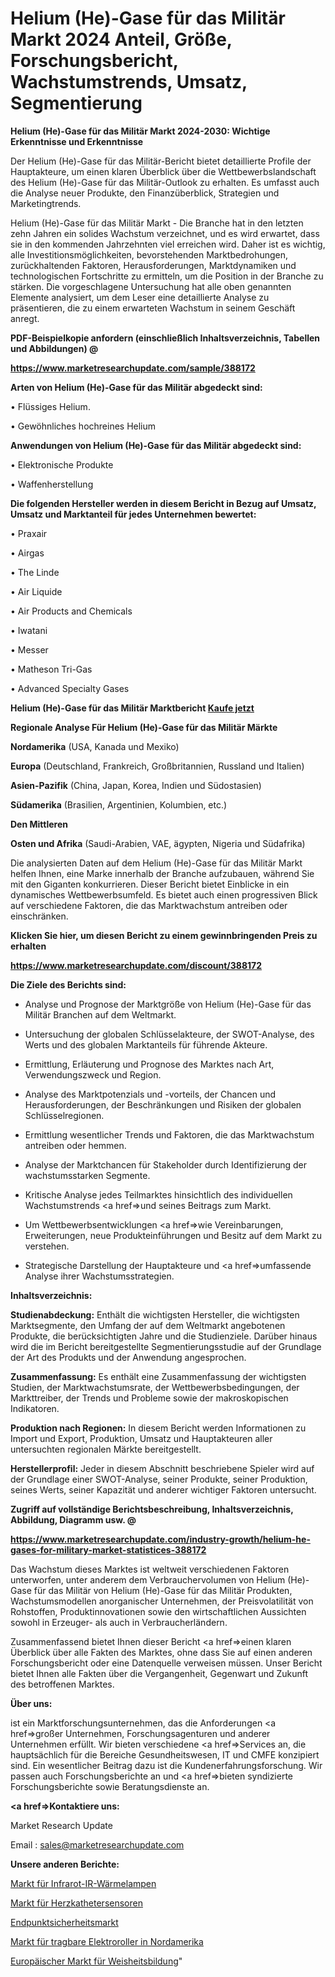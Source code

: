 # Helium (He)-Gase für das Militär Markt 2024 Anteil, Größe, Forschungsbericht, Wachstumstrends, Umsatz, Segmentierung

<strong>Helium (He)-Gase für das Militär Markt 2024-2030: Wichtige Erkenntnisse und Erkenntnisse</strong>

Der Helium (He)-Gase für das Militär-Bericht bietet detaillierte Profile der Hauptakteure, um einen klaren Überblick über die Wettbewerbslandschaft des Helium (He)-Gase für das Militär-Outlook zu erhalten. Es umfasst auch die Analyse neuer Produkte, den Finanzüberblick, Strategien und Marketingtrends.

Helium (He)-Gase für das Militär Markt - Die Branche hat in den letzten zehn Jahren ein solides Wachstum verzeichnet, und es wird erwartet, dass sie in den kommenden Jahrzehnten viel erreichen wird. Daher ist es wichtig, alle Investitionsmöglichkeiten, bevorstehenden Marktbedrohungen, zurückhaltenden Faktoren, Herausforderungen, Marktdynamiken und technologischen Fortschritte zu ermitteln, um die Position in der Branche zu stärken. Die vorgeschlagene Untersuchung hat alle oben genannten Elemente analysiert, um dem Leser eine detaillierte Analyse zu präsentieren, die zu einem erwarteten Wachstum in seinem Geschäft anregt.



<strong><b>PDF-Beispielkopie anfordern (einschließlich Inhaltsverzeichnis, Tabellen und Abbildungen) @ </b></strong>

<strong><a href=https://www.marketresearchupdate.com/sample/388172>

<strong>https://www.marketresearchupdate.com/sample/388172</u></a></strong></strong>



<strong>Arten von Helium (He)-Gase für das Militär abgedeckt sind:</strong>

• Flüssiges Helium.

• Gewöhnliches hochreines Helium



<strong>Anwendungen von Helium (He)-Gase für das Militär abgedeckt sind:</strong>

• Elektronische Produkte

• Waffenherstellung



<strong>Die folgenden Hersteller werden in diesem Bericht in Bezug auf Umsatz, Umsatz und Marktanteil für jedes Unternehmen bewertet:</strong>

• Praxair

• Airgas

• The Linde

• Air Liquide

• Air Products and Chemicals

• Iwatani

• Messer

• Matheson Tri-Gas

• Advanced Specialty Gases



<strong>Helium (He)-Gase für das Militär Marktbericht <a href=https://www.marketresearchupdate.com/buynow/388172>Kaufe jetzt</a></strong>



<strong>Regionale Analyse Für Helium (He)-Gase für das Militär Märkte</strong>



<strong>Nordamerika</strong> (USA, Kanada und Mexiko)



<strong>Europa</strong> (Deutschland, Frankreich, Großbritannien, Russland und Italien)



<strong>Asien-Pazifik</strong> (China, Japan, Korea, Indien und Südostasien)



<strong>Südamerika</strong> (Brasilien, Argentinien, Kolumbien, etc.)



<strong>Den Mittleren</strong> 

<strong>Osten und Afrika</strong> (Saudi-Arabien, VAE, ägypten, Nigeria und Südafrika)

Die analysierten Daten auf dem Helium (He)-Gase für das Militär Markt helfen Ihnen, eine Marke innerhalb der Branche aufzubauen, während Sie mit den Giganten konkurrieren. Dieser Bericht bietet Einblicke in ein dynamisches Wettbewerbsumfeld. Es bietet auch einen progressiven Blick auf verschiedene Faktoren, die das Marktwachstum antreiben oder einschränken.



<strong>Klicken Sie hier, um diesen Bericht zu einem gewinnbringenden Preis zu erhalten
</strong>

<strong><a href=https://www.marketresearchupdate.com/discount/388172>https://www.marketresearchupdate.com/discount/388172</b></u></strong></a>



<strong>Die Ziele des Berichts sind:</strong>

- Analyse und Prognose der Marktgröße von Helium (He)-Gase für das Militär Branchen auf dem Weltmarkt.

- Untersuchung der globalen Schlüsselakteure, der SWOT-Analyse, des Werts und des globalen Marktanteils für führende Akteure.

- Ermittlung, Erläuterung und Prognose des Marktes nach Art, Verwendungszweck und Region.

- Analyse des Marktpotenzials und -vorteils, der Chancen und Herausforderungen, der Beschränkungen und Risiken der globalen Schlüsselregionen.

- Ermittlung wesentlicher Trends und Faktoren, die das Marktwachstum antreiben oder hemmen.

- Analyse der Marktchancen für Stakeholder durch Identifizierung der wachstumsstarken Segmente.

- Kritische Analyse jedes Teilmarktes hinsichtlich des individuellen Wachstumstrends <a href=>und</a> seines Beitrags zum Markt.

- Um Wettbewerbsentwicklungen <a href=>wie</a> Vereinbarungen, Erweiterungen, neue Produkteinführungen und Besitz auf dem Markt zu verstehen.

- Strategische Darstellung der Hauptakteure und <a href=>umfas</a>sende Analyse ihrer Wachstumsstrategien.



<strong>Inhaltsverzeichnis:</strong>



<strong>Studienabdeckung:</strong> Enthält die wichtigsten Hersteller, die wichtigsten Marktsegmente, den Umfang der auf dem Weltmarkt angebotenen Produkte, die berücksichtigten Jahre und die Studienziele. Darüber hinaus wird die im Bericht bereitgestellte Segmentierungsstudie auf der Grundlage der Art des Produkts und der Anwendung angesprochen.



<strong>Zusammenfassung:</strong> Es enthält eine Zusammenfassung der wichtigsten Studien, der Marktwachstumsrate, der Wettbewerbsbedingungen, der Markttreiber, der Trends und Probleme sowie der makroskopischen Indikatoren.



<strong>Produktion nach Regionen:</strong> In diesem Bericht werden Informationen zu Import und Export, Produktion, Umsatz und Hauptakteuren aller untersuchten regionalen Märkte bereitgestellt.



<strong>Herstellerprofil:</strong> Jeder in diesem Abschnitt beschriebene Spieler wird auf der Grundlage einer SWOT-Analyse, seiner Produkte, seiner Produktion, seines Werts, seiner Kapazität und anderer wichtiger Faktoren untersucht.



<strong><b>Zugriff auf vollständige Berichtsbeschreibung, Inhaltsverzeichnis, Abbildung, Diagramm usw. @ </b></strong>

<strong><a href=https://www.marketresearchupdate.com/industry-growth/helium-he-gases-for-military-market-statistices-388172>https://www.marketresearchupdate.com/industry-growth/helium-he-gases-for-military-market-statistices-388172</a></strong>

Das Wachstum dieses Marktes ist weltweit verschiedenen Faktoren unterworfen, unter anderem dem Verbrauchervolumen von Helium (He)-Gase für das Militär von Helium (He)-Gase für das Militär Produkten, Wachstumsmodellen anorganischer Unternehmen, der Preisvolatilität von Rohstoffen, Produktinnovationen sowie den wirtschaftlichen Aussichten sowohl in Erzeuger- als auch in Verbraucherländern.

Zusammenfassend bietet Ihnen dieser Bericht <a href=>einen</a> klaren Überblick über alle Fakten des Marktes, ohne dass Sie auf einen anderen Forschungsbericht oder eine Datenquelle verweisen müssen. Unser Bericht bietet Ihnen alle Fakten über die Vergangenheit, Gegenwart und Zukunft des betroffenen Marktes.



<strong>Über uns:</strong>

 ist ein Marktforschungsunternehmen, das die Anforderungen <a href=>großer</a> Unternehmen, Forschungsagenturen und anderer Unternehmen erfüllt. Wir bieten verschiedene <a href=>Services</a> an, die hauptsächlich für die Bereiche Gesundheitswesen, IT und CMFE konzipiert sind. Ein wesentlicher Beitrag dazu ist die Kundenerfahrungsforschung. Wir passen auch Forschungsberichte an und <a href=>bieten</a> syndizierte Forschungsberichte sowie Beratungsdienste an.



<strong><a href=>Kontaktiere uns:</a></strong>

Market Research Update

Email : sales@marketresearchupdate.com



<strong>Unsere anderen Berichte:</strong>

<a href=https://www.linkedin.com/pulse/infrared-ir-heat-lamps-market-has-huge-growth-industry>Markt für Infrarot-IR-Wärmelampen</a>

<a href=https://www.linkedin.com/pulse/cardiac-catheter-sensors-market-2023-analysis-growth-drivers>Markt für Herzkathetersensoren</a>

<a href=https://www.linkedin.com/pulse/endpoint-security-market-size-emerging-trends>Endpunktsicherheitsmarkt</a>

<a href=https://www.linkedin.com/pulse/north-america-portable-electric-scooter-market>Markt für tragbare Elektroroller in Nordamerika</a>

<a href=https://www.linkedin.com/pulse/europe-wisdom-education-market-2023-pointing-g4e4f/>Europäischer Markt für Weisheitsbildung</a>"
